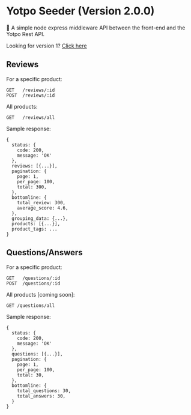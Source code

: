 # Yotpo Seeder (Version 2.0.0)

👾 A simple node express middleware API between the front-end and the Yotpo Rest API. 

Looking for version 1? [Click here](https://github.com/dlerm/yotpo-seeder/tree/release/1.x.x)

## Reviews
For a specific product:

    GET   /reviews/:id
    POST  /reviews/:id

All products:

    GET   /reviews/all

Sample response:

    {
      status: {
        code: 200,
        message: 'OK'
      },
      reviews: [{...}],
      pagination: {
        page: 1,
        per_page: 100,
        total: 300,
      },
      bottomline: {
        total_review: 300,
        average_score: 4.6,
      },
      grouping_data: {...},
      products: [{...}],
      product_tags: ...
    }

## Questions/Answers
For a specific product:

    GET   /questions/:id
    POST  /questions/:id

All products [coming soon]:

    GET /questions/all

Sample response:

    {
      status: {
        code: 200,
        message: 'OK'
      },
      questions: [{...}],
      pagination: {
        page: 1,
        per_page: 100,
        total: 30,
      },
      bottomline: {
        total_questions: 30,
        total_answers: 30,
      }
    }
